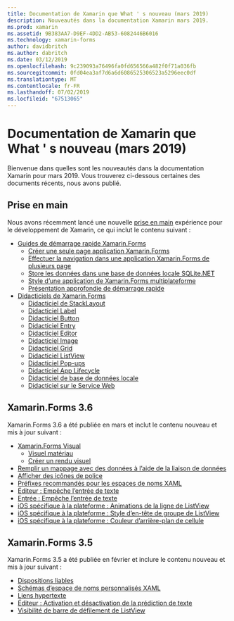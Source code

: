 ```yaml
---
title: Documentation de Xamarin que What ' s nouveau (mars 2019)
description: Nouveautés dans la documentation Xamarin mars 2019.
ms.prod: xamarin
ms.assetid: 9B383AA7-D9EF-4DD2-AB53-6082446B6016
ms.technology: xamarin-forms
author: davidbritch
ms.author: dabritch
ms.date: 03/12/2019
ms.openlocfilehash: 9c239093a76496fa0fd656566a482f0f71a036fb
ms.sourcegitcommit: 0fd04ea3af7d6a6d6086525306523a5296eec0df
ms.translationtype: MT
ms.contentlocale: fr-FR
ms.lasthandoff: 07/02/2019
ms.locfileid: "67513065"
---
```

# <a name="xamarin-docs-whats-new-march-2019"></a>Documentation de Xamarin que What ' s nouveau (mars 2019)

Bienvenue dans quelles sont les nouveautés dans la documentation Xamarin pour mars 2019. Vous trouverez ci-dessous certaines des documents récents, nous avons publié.

## <a name="get-started"></a>Prise en main

Nous avons récemment lancé une nouvelle [prise en main](~/get-started/index.yml) expérience pour le développement de Xamarin, ce qui inclut le contenu suivant :

- [Guides de démarrage rapide Xamarin.Forms](~/get-started/quickstarts/index.yml)
  - [Créer une seule page application Xamarin.Forms](~/get-started/quickstarts/single-page.md)
  - [Effectuer la navigation dans une application Xamarin.Forms de plusieurs page](~/get-started/quickstarts/multi-page.md)
  - [Store les données dans une base de données locale SQLite.NET](~/get-started/quickstarts/database.md)
  - [Style d’une application de Xamarin.Forms multiplateforme](~/get-started/quickstarts/styling.md)
  - [Présentation approfondie de démarrage rapide](~/get-started/quickstarts/deepdive.md)
- [Didacticiels de Xamarin.Forms](~/get-started/tutorials/index.yml)
  - [Didacticiel de StackLayout](~/get-started/tutorials/stacklayout/index.yml)
  - [Didacticiel Label](~/get-started/tutorials/label/index.yml)
  - [Didacticiel Button](~/get-started/tutorials/button/index.yml)
  - [Didacticiel Entry](~/get-started/tutorials/entry/index.yml)
  - [Didacticiel Editor](~/get-started/tutorials/editor/index.yml)
  - [Didacticiel Image](~/get-started/tutorials/image/index.yml)
  - [Didacticiel Grid](~/get-started/tutorials/grid/index.yml)
  - [Didacticiel ListView](~/get-started/tutorials/listview/index.yml)
  - [Didacticiel Pop-ups](~/get-started/tutorials/pop-ups/index.yml)
  - [Didacticiel App Lifecycle](~/get-started/tutorials/app-lifecycle/index.yml)
  - [Didacticiel de base de données locale](~/get-started/tutorials/local-database/index.yml)
  - [Didacticiel sur le Service Web](~/get-started/tutorials/web-service/index.yml)

## <a name="xamarinforms-36"></a>Xamarin.Forms 3.6

Xamarin.Forms 3.6 a été publiée en mars et inclut le contenu nouveau et mis à jour suivant :

- [Xamarin.Forms Visual](~/xamarin-forms/user-interface/visual/index.md)
  - [Visuel matériau](~/xamarin-forms/user-interface/visual/material-visual.md)
  - [Créer un rendu visuel](~/xamarin-forms/user-interface/visual/create.md)
- [Remplir un mappage avec des données à l’aide de la liaison de données](~/xamarin-forms/user-interface/map.md#populate-a-map-with-data-using-data-binding)
- [Afficher des icônes de police](~/xamarin-forms/user-interface/text/fonts.md#display-font-icons)
- [Préfixes recommandés pour les espaces de noms XAML](~/xamarin-forms/xaml/custom-prefix.md)
- [Éditeur : Empêche l’entrée de texte](~/xamarin-forms/user-interface/text/editor.md#preventing-text-entry)
- [Entrée : Empêche l’entrée de texte](~/xamarin-forms/user-interface/text/entry.md#preventing-text-entry)
- [iOS spécifique à la plateforme : Animations de la ligne de ListView](~/xamarin-forms/platform/ios/listview-row-animations.md)
- [iOS spécifique à la plateforme : Style d’en-tête de groupe de ListView](~/xamarin-forms/platform/ios/listview-group-header-style.md)
- [iOS spécifique à la plateforme : Couleur d’arrière-plan de cellule](~/xamarin-forms/platform/ios/cell-background-color.md)

## <a name="xamarinforms-35"></a>Xamarin.Forms 3.5

Xamarin.Forms 3.5 a été publiée en février et inclure le contenu nouveau et mis à jour suivant :

- [Dispositions liables](~/xamarin-forms/user-interface/layouts/bindable-layouts.md)
- [Schémas d’espace de noms personnalisés XAML](~/xamarin-forms/xaml/custom-namespace-schemas.md)
- [Liens hypertexte](~/xamarin-forms/user-interface/text/label.md#hyperlinks)
- [Éditeur : Activation et désactivation de la prédiction de texte](~/xamarin-forms/user-interface/text/editor.md#enabling-and-disabling-text-prediction)
- [Visibilité de barre de défilement de ListView](~/xamarin-forms/user-interface/listview/customizing-list-appearance.md#scrollbar-visibility)
